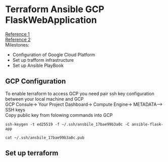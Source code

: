 # Terraform Ansible GCP FlaskWebApplication
[Reference 1](https://cloud.google.com/docs/terraform/get-started-with-terraform) <br/>
[Reference 2](https://github.com/antonputra/tutorials/tree/main/lessons/101)<br/>
Milestones:<br/>
- Configuration of Google Cloud Platform<br/>
- Set up trafform infrastructure <br/>
- Set up Ansible PlayBook <br/>
## GCP Configuration
To enable terraform to access GCP you need pair ssh key configuration between your local machine and GCP<br/>
GCP Consule-> Your Project Dashboard-> Compute Engine-> METADATA--> SSH keys <br/>
Copy public key from folowing commands into GCP <br/>
```
ssh-keygen -t ed25519 -f ~/.ssh/ansbile_17bae99b3a0c -C ansible-flask-app
```
```
cat ~/.ssh/ansbile_17bae99b3a0c.pub
```
## Set up terraform 
